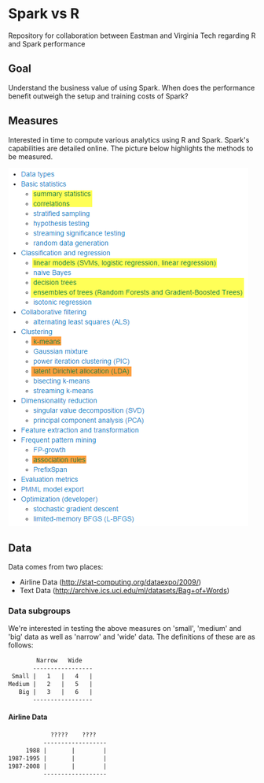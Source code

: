 # Spark vs R
Repository for collaboration between Eastman and Virginia Tech regarding R and Spark performance

## Goal
Understand the business value of using Spark.  When does the performance benefit outweigh the setup and training costs of Spark?

## Measures
Interested in time to compute various analytics using R and Spark.  Spark's capabilities are detailed online.  The picture below highlights the methods to be measured.

![Picture](www/SparkML.png)

## Data
Data comes from two places:
* Airline Data (http://stat-computing.org/dataexpo/2009/)
* Text Data (http://archive.ics.uci.edu/ml/datasets/Bag+of+Words)

### Data subgroups
We're interested in testing the above measures on 'small', 'medium' and 'big' data as well as 'narrow' and 'wide' data.  The definitions of these are as follows:

            Narrow   Wide
           -----------------
     Small |   1   |   4   |
    Medium |   2   |   5   |
       Big |   3   |   6   |
           -----------------

#### Airline Data

                ?????    ????
              ------------------
         1988 |       |        |
    1987-1995 |       |        |
    1987-2008 |       |        |
              ------------------
